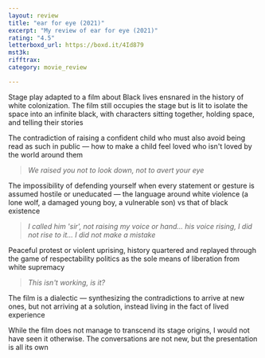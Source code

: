 ```yaml
---
layout: review
title: "ear for eye (2021)"
excerpt: "My review of ear for eye (2021)"
rating: "4.5"
letterboxd_url: https://boxd.it/4Id879
mst3k: 
rifftrax: 
category: movie_review

---
```


Stage play adapted to a film about Black lives ensnared in the history of white colonization. The film still occupies the stage but is lit to isolate the space into an infinite black, with characters sitting together, holding space, and telling their stories

The contradiction of raising a confident child who must also avoid being read as such in public — how to make a child feel loved who isn't loved by the world around them
<blockquote><i>We raised you not to look down, not to avert your eye</i></blockquote>The impossibility of defending yourself when every statement or gesture is assumed hostile or uneducated — the language around white violence (a lone wolf, a damaged young boy, a vulnerable son) vs that of black existence
<blockquote><i>I called him 'sir', not raising my voice or hand... his voice rising, I did not rise to it... I did not make a mistake</i></blockquote>Peaceful protest or violent uprising, history quartered and replayed through the game of respectability politics as the sole means of liberation from white supremacy
<blockquote><i>This isn't working, is it?</i></blockquote>The film is a dialectic — synthesizing the contradictions to arrive at new ones, but not arriving at a solution, instead living in the fact of lived experience

While the film does not manage to transcend its stage origins, I would not have seen it otherwise. The conversations are not new, but the presentation is all its own